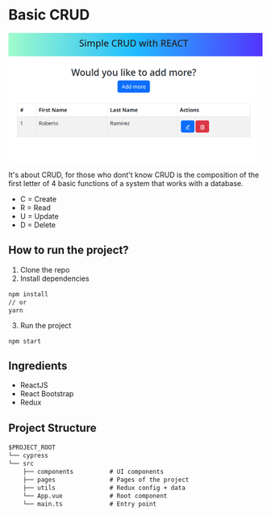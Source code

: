 # Basic CRUD
<p align="center">
    <img src="./public/project.png" />
</p>

It's about CRUD, for those who dont't know CRUD is the composition of the first letter of 4 basic functions of a system that works with a database.

- C = Create
- R = Read
- U = Update
- D = Delete

## How to run the project?

1. Clone the repo
2. Install dependencies
```
npm install
// or
yarn
```
3. Run the project
```
npm start
```

## Ingredients

- ReactJS
- React Bootstrap
- Redux

## Project Structure

```
$PROJECT_ROOT
└── cypress
└── src
    ├── components          # UI components
    ├── pages               # Pages of the project
    ├── utils               # Redux config + data
    └── App.vue             # Root component
    └── main.ts             # Entry point
```